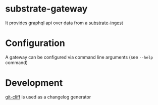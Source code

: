 # substrate-gateway
It provides graphql api over data from a [substrate-ingest](https://github.com/subsquid/squid/tree/master/substrate-ingest)
# Configuration
A gateway can be configured via command line arguments (see `--help` command)
# Development
[git-cliff](https://github.com/orhun/git-cliff) is used as a changelog generator
